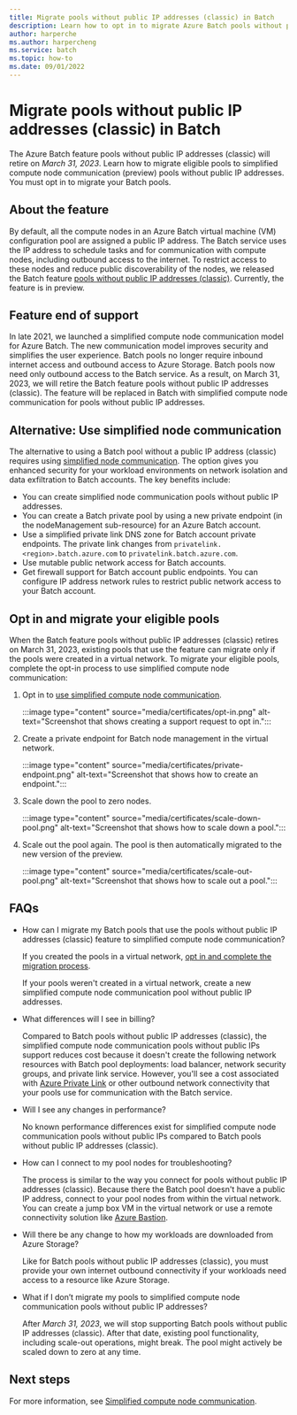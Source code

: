 ```yaml
---
title: Migrate pools without public IP addresses (classic) in Batch
description: Learn how to opt in to migrate Azure Batch pools without public IP addresses (classic) and plan for feature end of support.
author: harperche
ms.author: harpercheng
ms.service: batch
ms.topic: how-to
ms.date: 09/01/2022
---
```


# Migrate pools without public IP addresses (classic) in Batch

The Azure Batch feature pools without public IP addresses (classic) will retire on *March 31, 2023*. Learn how to migrate eligible pools to simplified compute node communication (preview) pools without public IP addresses. You must opt in to migrate your Batch pools.

## About the feature

By default, all the compute nodes in an Azure Batch virtual machine (VM) configuration pool are assigned a public IP address. The Batch service uses the IP address to schedule tasks and for communication with compute nodes, including outbound access to the internet. To restrict access to these nodes and reduce public discoverability of the nodes, we released the Batch feature [pools without public IP addresses (classic)](./batch-pool-no-public-ip-address.md). Currently, the feature is in preview.

## Feature end of support

In late 2021, we launched a simplified compute node communication model for Azure Batch. The new communication model improves security and simplifies the user experience. Batch pools no longer require inbound internet access and outbound access to Azure Storage. Batch pools now need only outbound access to the Batch service. As a result, on March 31, 2023, we will retire the Batch feature pools without public IP addresses (classic). The feature will be replaced in Batch with simplified compute node communication for pools without public IP addresses.

## Alternative: Use simplified node communication

The alternative to using a Batch pool without a public IP address (classic) requires using [simplified node communication](./simplified-node-communication-pool-no-public-ip.md). The option gives you enhanced security for your workload environments on network isolation and data exfiltration to Batch accounts. The key benefits include:

- You can create simplified node communication pools without public IP addresses.
- You can create a Batch private pool by using a new private endpoint (in the nodeManagement sub-resource) for an Azure Batch account.
- Use a simplified private link DNS zone for Batch account private endpoints. The private link changes from `privatelink.<region>.batch.azure.com` to `privatelink.batch.azure.com`.
- Use mutable public network access for Batch accounts.
- Get firewall support for Batch account public endpoints. You can configure IP address network rules to restrict public network access to your Batch account.

## Opt in and migrate your eligible pools

When the Batch feature pools without public IP addresses (classic) retires on March 31, 2023, existing pools that use the feature can migrate only if the pools were created in a virtual network. To migrate your eligible pools, complete the opt-in process to use simplified compute node communication:

1. Opt in to [use simplified compute node communication](./simplified-compute-node-communication.md#opt-your-batch-account-in-or-out-of-simplified-compute-node-communication).

   :::image type="content" source="media/certificates/opt-in.png" alt-text="Screenshot that shows creating a support request to opt in.":::

1. Create a private endpoint for Batch node management in the virtual network.

   :::image type="content" source="media/certificates/private-endpoint.png" alt-text="Screenshot that shows how to create an endpoint.":::

1. Scale down the pool to zero nodes.

   :::image type="content" source="media/certificates/scale-down-pool.png" alt-text="Screenshot that shows how to scale down a pool.":::

1. Scale out the pool again. The pool is then automatically migrated to the new version of the preview.

   :::image type="content" source="media/certificates/scale-out-pool.png" alt-text="Screenshot that shows how to scale out a pool.":::

## FAQs

- How can I migrate my Batch pools that use the pools without public IP addresses (classic) feature to simplified compute node communication?

  If you created the pools in a virtual network, [opt in and complete the migration process](#opt-in-and-migrate-your-eligible-pools).
  
  If your pools weren't created in a virtual network, create a new simplified compute node communication pool without public IP addresses.

- What differences will I see in billing?

  Compared to Batch pools without public IP addresses (classic), the simplified compute node communication pools without public IPs support reduces cost because it doesn't create the following network resources with Batch pool deployments: load balancer, network security groups, and private link service. However, you'll see a cost associated with [Azure Private Link](https://azure.microsoft.com/pricing/details/private-link/) or other outbound network connectivity that your pools use for communication with the Batch service.

- Will I see any changes in performance?

  No known performance differences exist for simplified compute node communication pools without public IPs compared to Batch pools without public IP addresses (classic).

- How can I connect to my pool nodes for troubleshooting?

  The process is similar to the way you connect for pools without public IP addresses (classic). Because there the Batch pool doesn't have a public IP address, connect to your pool nodes from within the virtual network. You can create a jump box VM in the virtual network or use a remote connectivity solution like [Azure Bastion](../bastion/bastion-overview.md).

- Will there be any change to how my workloads are downloaded from Azure Storage?

  Like for Batch pools without public IP addresses (classic), you must provide your own internet outbound connectivity if your workloads need access to a resource like Azure Storage.

- What if I don’t migrate my pools to simplified compute node communication pools without public IP addresses?

  After *March 31, 2023*, we will stop supporting Batch pools without public IP addresses (classic). After that date, existing pool functionality, including scale-out operations, might break. The pool might actively be scaled down to zero at any time.

## Next steps

For more information, see [Simplified compute node communication](./simplified-compute-node-communication.md).
